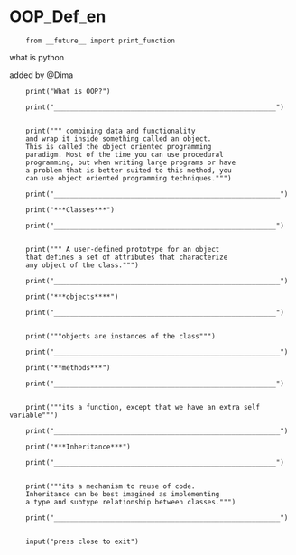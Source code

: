 # OOP_Def_en
		from __future__ import print_function
what is python


added by @Dima

		print("What is OOP?")

		print("_______________________________________________________")


		print(""" combining data and functionality
		and wrap it inside something called an object.
		This is called the object oriented programming
		paradigm. Most of the time you can use procedural
		programming, but when writing large programs or have
		a problem that is better suited to this method, you
		can use object oriented programming techniques.""")

		print("________________________________________________________")

		print("***Classes***")

		print("_______________________________________________________")


		print(""" A user-defined prototype for an object
		that defines a set of attributes that characterize
		any object of the class.""")

		print("________________________________________________________")

		print("***objects****")

		print("_______________________________________________________")


		print("""objects are instances of the class""")

		print("________________________________________________________")

		print("**methods***")

		print("_______________________________________________________")


		print("""its a function, except that we have an extra self variable""")

		print("________________________________________________________")

		print("***Inheritance***")

		print("_______________________________________________________")


		print("""its a mechanism to reuse of code.
		Inheritance can be best imagined as implementing
		a type and subtype relationship between classes.""")

		print("________________________________________________________")


		input("press close to exit") 


